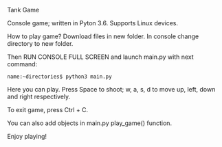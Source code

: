 Tank Game

Console game; written in Pyton 3.6. Supports Linux devices.


How to play game?
Download files in new folder. In console change directory to new folder.

Then RUN CONSOLE FULL SCREEN and launch main.py with next command:

    name:~directories$ python3 main.py

Here you can play. Press Space to shoot; w, a, s, d to move up, left, down and right respectively. 

To exit game, press Ctrl + C.

You can also add objects in main.py play_game() function. 

Enjoy playing!
